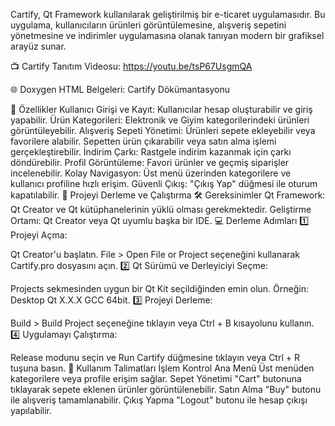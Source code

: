 Cartify, Qt Framework kullanılarak geliştirilmiş bir e-ticaret uygulamasıdır. Bu uygulama, kullanıcıların ürünleri görüntülemesine, alışveriş sepetini yönetmesine ve indirimler uygulamasına olanak tanıyan modern bir grafiksel arayüz sunar.

📺 Cartify Tanıtım Videosu: https://youtu.be/tsP67UsgmQA

🌐 Doxygen HTML Belgeleri: Cartify Dökümantasyonu

📌 Özellikler
Kullanıcı Girişi ve Kayıt: Kullanıcılar hesap oluşturabilir ve giriş yapabilir.
Ürün Kategorileri: Elektronik ve Giyim kategorilerindeki ürünleri görüntüleyebilir.
Alışveriş Sepeti Yönetimi:
Ürünleri sepete ekleyebilir veya favorilere alabilir.
Sepetten ürün çıkarabilir veya satın alma işlemi gerçekleştirebilir.
İndirim Çarkı: Rastgele indirim kazanmak için çarkı döndürebilir.
Profil Görüntüleme: Favori ürünler ve geçmiş siparişler incelenebilir.
Kolay Navigasyon: Üst menü üzerinden kategorilere ve kullanıcı profiline hızlı erişim.
Güvenli Çıkış: "Çıkış Yap" düğmesi ile oturum kapatılabilir.
🚀 Projeyi Derleme ve Çalıştırma
🛠️ Gereksinimler
Qt Framework: Qt Creator ve Qt kütüphanelerinin yüklü olması gerekmektedir.
Geliştirme Ortamı: Qt Creator veya Qt uyumlu başka bir IDE.
💻 Derleme Adımları
1️⃣ Projeyi Açma:

Qt Creator'u başlatın.
File > Open File or Project seçeneğini kullanarak Cartify.pro dosyasını açın.
2️⃣ Qt Sürümü ve Derleyiciyi Seçme:

Projects sekmesinden uygun bir Qt Kit seçildiğinden emin olun.
Örneğin: Desktop Qt X.X.X GCC 64bit.
3️⃣ Projeyi Derleme:

Build > Build Project seçeneğine tıklayın veya Ctrl + B kısayolunu kullanın.
4️⃣ Uygulamayı Çalıştırma:

Release modunu seçin ve Run Cartify düğmesine tıklayın veya Ctrl + R tuşuna basın.
📌 Kullanım Talimatları
İşlem	Kontrol
Ana Menü	Üst menüden kategorilere veya profile erişim sağlar.
Sepet Yönetimi	"Cart" butonuna tıklayarak sepete eklenen ürünler görüntülenebilir.
Satın Alma	"Buy" butonu ile alışveriş tamamlanabilir.
Çıkış Yapma	"Logout" butonu ile hesap çıkışı yapılabilir.
